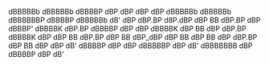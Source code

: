 
   dBBBBBb   dBBBBBb     dBBBBP     dBP dBP     dBP dBP   dBBBBBb  dBBBBBb  dBBBBBBP     dBBBBP   dBBBBBb
       dB'       dBP    dBP.BP     d8P.dBP                    dBP       BB              dBP.BP        dBP
   dBBBP'    dBBBBK    dBP.BP     dBBBBP      dBP dBP     dBBBBK    dBP BB   dBP       dBP.BP     dBBBBK 
  dBP       dBP  BB   dBP.BP     dBP BB      dBP_dBP     dBP  BB   dBP  BB  dBP       dBP.BP     dBP  BB 
 dBP       dBP  dB'  dBBBBP     dBP dBP     dBBBBBP     dBP  dB'  dBBBBBBB dBP       dBBBBP     dBP  dB'
